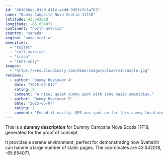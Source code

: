 ```yaml
---
id: "661868ac-01c0-41fe-a4dd-9d53c7c3a703"
name: "Dummy Campsite Nova Scotia 11718"
latitude: 43.542018
longitude: -65.654071
continent: "north-america"
country: "canada"
region: "nova-scotia"
amenities:
  - "toilet"
  - "cell-service"
  - "trash"
  - "tent-only"
images:
  - "https://res.cloudinary.com/demo/image/upload/v1/sample.jpg"
reviews:
  - author: "Dummy Reviewer A"
    date: "2025-07-012"
    rating: 5
    comment: "A nice, quiet dummy spot with some basic amenities."
  - author: "Dummy Reviewer B"
    date: "2025-05-07"
    rating: 2
    comment: "Found it easily. GPS was spot on for this dummy location."
---
```


This is a **dummy description** for Dummy Campsite Nova Scotia 11718, generated for the proof of concept.

It provides a serene environment, perfect for demonstrating how SvelteKit can handle a large number of static pages. The coordinates are 43.542018, -65.654071.

